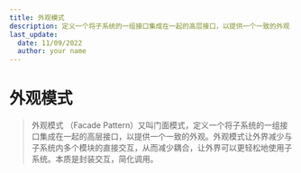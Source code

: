 ```yaml
---
title: 外观模式
description: 定义一个将子系统的一组接口集成在一起的高层接口，以提供一个一致的外观
last_update:
  date: 11/09/2022
  author: your name
---
```


# 外观模式

> 外观模式 （Facade Pattern）又叫门面模式，定义一个将子系统的一组接口集成在一起的高层接口，以提供一个一致的外观。外观模式让外界减少与子系统内多个模块的直接交互，从而减少耦合，让外界可以更轻松地使用子系统。本质是封装交互，简化调用。
